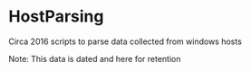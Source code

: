 # HostParsing

Circa 2016 scripts to parse data collected from windows hosts 

Note: This data is dated and here for retention
